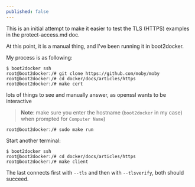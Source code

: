 ```yaml
---
published: false
---
```


This is an initial attempt to make it easier to test the TLS (HTTPS) examples in the protect-access.md
doc.

At this point, it is a manual thing, and I've been running it in boot2docker.

My process is as following:

    $ boot2docker ssh
    root@boot2docker:/# git clone https://github.com/moby/moby
    root@boot2docker:/# cd docker/docs/articles/https
    root@boot2docker:/# make cert

lots of things to see and manually answer, as openssl wants to be interactive

> **Note**: make sure you enter the hostname (`boot2docker` in my case) when prompted for `Computer Name`)

    root@boot2docker:/# sudo make run

Start another terminal:

    $ boot2docker ssh
    root@boot2docker:/# cd docker/docs/articles/https
    root@boot2docker:/# make client

The last connects first with `--tls` and then with `--tlsverify`, both should succeed.